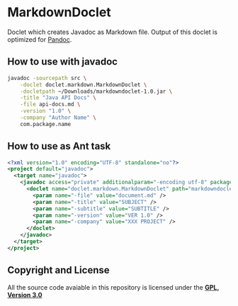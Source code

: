 # MarkdownDoclet
Doclet which creates Javadoc as Markdown file.
Output of this doclet  is optimized for [Pandoc](http://pandoc.org/).

## How to use with javadoc

```bash
javadoc -sourcepath src \
    -doclet doclet.markdown.MarkdownDoclet \
    -docletpath ~/Downloads/markdowndoclet-1.0.jar \
    -title "Java API Docs" \
    -file api-docs.md \
    -version "1.0" \
    -company "Author Name" \
    com.package.name
```

## How to use as Ant task

```xml
<?xml version="1.0" encoding="UTF-8" standalone="no"?>
<project default="javadoc">
  <target name="javadoc">
    <javadoc access="private" additionalparam="-encoding utf-8" packagenames="doclet.markdown" sourcepath="src">
      <doclet name="doclet.markdown.MarkdownDoclet" path="markdowndoclet-1.0.jar">
        <param name="-file" value="document.md" />
        <param name="-title" value="SUBJECT" />
        <param name="-subtitle" value="SUBTITLE" />
        <param name="-version" value="VER 1.0" />
        <param name="-company" value="XXX PROJECT" />
      </doclet>
    </javadoc>
  </target>
</project>
```

## Copyright and License
All the source code avaiable in this repository is licensed under the **[GPL, Version 3.0](http://www.gnu.org/licenses)**
